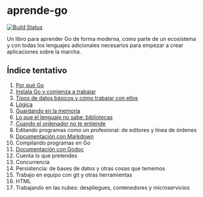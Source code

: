 # aprende-go

[![Build Status](https://travis-ci.org/JJ/aprende-go.svg?branch=master)](https://travis-ci.org/JJ/aprende-go)

Un libro para aprender Go de forma moderna, como parte de un
ecosistema y con todas los lenguajes adicionales necesarios para
empezar a crear aplicaciones sobre la marcha.

## Índice tentativo

1. [Por qué Go](txt/01.por-que-go.md)
2. [Instala Go y comienza a trabajar](txt/02.instala-go-y-comienza-a-trabajar.md)
3. [Tipos de datos básicos y cómo trabajar con ellos](txt/03.datos.md)
4. [Lógica](txt/04.logica.md)
5. [Guardando en la memoria](txt/05.guardando-en-la-memoria.md)
6. [Lo que el lenguaje no sabe: bibliotecas](txt/06.lo-que-el-lenguaje-no-sabe-bibliotecas.md)
7. [Cuando el ordenador no te entiende](txt/07.cuando-el-ordenador-no-te-entiende.md)
15. Editando programas como un profesional: de editores y línea de órdenes
9. [Documentación con Markdown](txt/09.documentacion-con-markdown.md)
12. Compilando programas en Go
8. [Documentación con Godoc](txt/08.documentacion-con-godoc.md)
13. Cuenta lo que pretendes
14. Concurrencia
16. Persistencia: de bases de datos y otras cosas que tememos
17. Trabajo en equipo con git y otras herramientas
6. HTML
17. Trabajando en las nubes: despliegues, contenedores y microservicios
